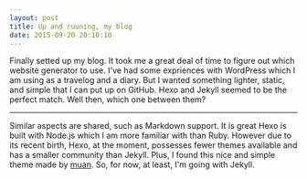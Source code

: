 ```yaml
---
layout: post
title: Up and ruuning, my blog
date: 2015-09-20 20:10:10
---
```


Finally setted up my blog. It took me a great deal of time to figure out which website generator to use. I've had some expriences with WordPress which I am using as a travelog and a diary. But I wanted something lighter, static, and simple that I can put up on GitHub. Hexo and Jekyll seemed to be the perfect match. Well then, which one between them?

---

Similar aspects are shared, such as Markdown support. It is great Hexo is built with Node.js which I am more familiar with than Ruby. However due to its recent birth, Hexo, at the moment, possesses fewer themes available and has a smaller community than Jekyll. Plus, I found this nice and simple theme made by [muan](https://github.com/muan). So, for now, at least, I'm going with Jekyll. 